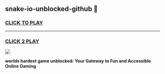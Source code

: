 
## snake-io-unblocked-github 👋
<h3>
<a href="https://premium.freeplayer.one?title=snake-io-unblocked-github&ref=14F">CLICK TO PLAY</a></h3>
<hr>

<h3>
<a href="https://premium.freeplayer.one?title=snake-io-unblocked-github&ref=14F">CLICK 2 PLAY</a>
  
</h3>

<a href="https://premium.freeplayer.one?title=snake-io-unblocked-github&ref=12F/"><img src="https://clearcache.store/games.png"></a>


**worlds hardest game unblocked: Your Gateway to Fun and Accessible Online Gaming**
